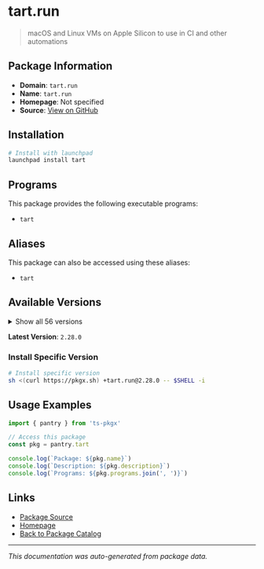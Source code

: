 # tart.run

> macOS and Linux VMs on Apple Silicon to use in CI and other automations

## Package Information

- **Domain**: `tart.run`
- **Name**: `tart.run`
- **Homepage**: Not specified
- **Source**: [View on GitHub](https://github.com/pkgxdev/pantry/tree/main/projects/tart.run/package.yml)

## Installation

```bash
# Install with launchpad
launchpad install tart
```

## Programs

This package provides the following executable programs:

- `tart`

## Aliases

This package can also be accessed using these aliases:

- `tart`

## Available Versions

<details>
<summary>Show all 56 versions</summary>

- `2.28.0`, `2.27.3`, `2.27.2`, `2.27.1`, `2.27.0`
- `2.26.1`, `2.26.0`, `2.25.0`, `2.24.1`, `2.24.0`
- `2.23.0`, `2.22.4`, `2.22.3`, `2.22.2`, `2.22.0`
- `2.21.0`, `2.20.2`, `2.20.1`, `2.20.0`, `2.19.3`
- `2.19.2`, `2.19.1`, `2.19.0`, `2.18.5`, `2.18.4`
- `2.18.3`, `2.18.2`, `2.18.1`, `2.18.0`, `2.17.0`
- `2.16.0`, `2.15.0`, `2.14.0`, `2.13.0`, `2.12.0`
- `2.11.1`, `2.11.0`, `2.10.0`, `2.9.1`, `2.9.0`
- `2.8.1`, `2.8.0`, `2.7.2`, `2.7.1`, `2.7.0`
- `2.6.1`, `2.6.0`, `2.4.4`, `2.4.3`, `2.4.2`
- `2.4.1`, `2.4.0`, `2.3.0`, `2.2.1`, `2.2.0`
- `0.38.0`

</details>

**Latest Version**: `2.28.0`

### Install Specific Version

```bash
# Install specific version
sh <(curl https://pkgx.sh) +tart.run@2.28.0 -- $SHELL -i
```

## Usage Examples

```typescript
import { pantry } from 'ts-pkgx'

// Access this package
const pkg = pantry.tart

console.log(`Package: ${pkg.name}`)
console.log(`Description: ${pkg.description}`)
console.log(`Programs: ${pkg.programs.join(', ')}`)
```

## Links

- [Package Source](https://github.com/pkgxdev/pantry/tree/main/projects/tart.run/package.yml)
- [Homepage](#)
- [Back to Package Catalog](../package-catalog.md)

---

*This documentation was auto-generated from package data.*
